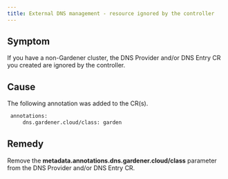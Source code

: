 ```yaml
---
title: External DNS management - resource ignored by the controller
---
```


## Symptom

If you have a non-Gardener cluster, the DNS Provider and/or DNS Entry CR you created are ignored by the controller.

## Cause

The following annotation was added to the CR(s).

```txt
 annotations:
     dns.gardener.cloud/class: garden
```

## Remedy

Remove the **metadata.annotations.dns.gardener.cloud/class** parameter from the DNS Provider and/or DNS Entry CR.
